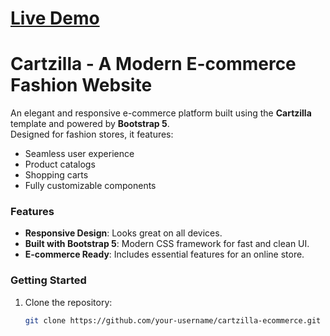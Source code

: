 # [Live Demo](https://cartzilla-five.vercel.app/)

# Cartzilla - A Modern E-commerce Fashion Website  

An elegant and responsive e-commerce platform built using the **Cartzilla** template and powered by **Bootstrap 5**.  
Designed for fashion stores, it features:  
- Seamless user experience  
- Product catalogs  
- Shopping carts  
- Fully customizable components  

### Features  
- **Responsive Design**: Looks great on all devices.  
- **Built with Bootstrap 5**: Modern CSS framework for fast and clean UI.  
- **E-commerce Ready**: Includes essential features for an online store.  

### Getting Started  
1. Clone the repository:  
   ```bash
   git clone https://github.com/your-username/cartzilla-ecommerce.git
